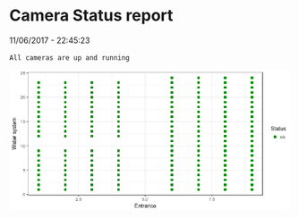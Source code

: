 Camera Status report
================
11/06/2017 - 22:45:23

    All cameras are up and running

![](camreport_files/figure-markdown_github/unnamed-chunk-2-1.png)
